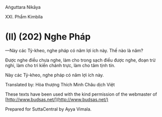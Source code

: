  

Aṅguttara Nikāya

XXI. Phẩm Kimbila

# (II) (202) Nghe Pháp

—Này các Tỷ-kheo, nghe pháp có năm lợi ích này. Thế nào là năm?

Ðược nghe điều chưa nghe, làm cho trong sạch điều được nghe, đoạn trừ nghi, làm cho tri kiến chánh trực, làm cho tâm tịnh tín.

Này các Tỷ-kheo, nghe pháp có năm lợi ích này.

Translated by: Hòa thượng Thích Minh Châu dịch Việt

These texts have been used with the kind permission of the webmaster of [http://www.budsas.net/](http://www.budsas.net/)

Prepared for SuttaCentral by Ayya Vimala.